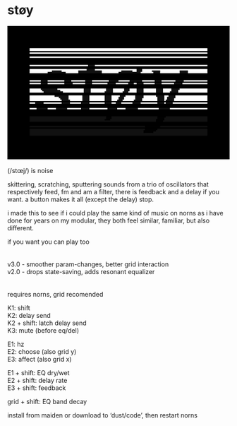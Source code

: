 # støy

![støy](screenshot.png)

(/stœj/) is noise

skittering, scratching, sputtering sounds from a trio of oscillators that respectively feed, fm and am a filter, there is feedback and a delay if you want. a button makes it all (except the delay) stop.

i made this to see if i could play the same kind of music on norns as i have done for years on my modular, they both feel similar, familiar, but also different.

if you want you can play too  
<br>
<br>
v3.0 - smoother param-changes, better grid interaction  
v2.0 - drops state-saving, adds resonant equalizer
<br>  
<br>
requires norns, grid recomended

K1: shift  
K2: delay send  
K2 + shift: latch delay send  
K3: mute (before eq/del)  
 
E1: hz  
E2: choose (also grid y)  
E3: affect (also grid x)  
  
E1 + shift: EQ dry/wet  
E2 + shift: delay rate  
E3 + shift: feedback  
  
grid + shift: EQ band decay  
  
install from maiden or download to ‘dust/code’, then restart norns

